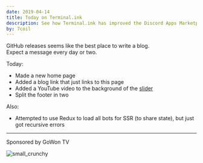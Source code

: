 ```yaml
---
date: 2019-04-14
title: Today on Terminal.ink
description: See how Terminal.ink has improved the Discord Apps Marketplace today, on the 14th April 2019.
by: 7coil
---
```


GitHub releases seems like the best place to write a blog.  
Expect a message every day or two.

Today:
- Made a new home page
- Added a blog link that just links to this page
- Added a YouTube video to the background of the [slider](https://www.youtube.com/watch?v=DrCLBuf0Yec)
- Split the footer in two

Also:
- Attempted to use Redux to load all bots for SSR (to share state), but just got recursive errors

---
Sponsored by GoWon TV

![small_crunchy](https://user-images.githubusercontent.com/13886925/56099182-7ab81080-5f01-11e9-9aae-c7ff4c344534.png)
